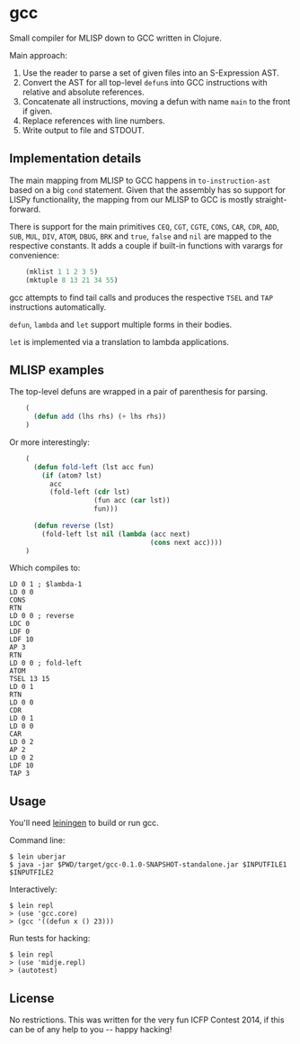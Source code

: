# gcc

Small compiler for MLISP down to GCC written in Clojure.

Main approach:

1. Use the reader to parse a set of given files into an S-Expression AST.
2. Convert the AST for all top-level `defun`s into GCC instructions with relative and absolute references.
3. Concatenate all instructions, moving a defun with name `main` to the front if given.
4. Replace references with line numbers.
5. Write output to file and STDOUT.

## Implementation details

The main mapping from MLISP to GCC happens in `to-instruction-ast` based on a big
`cond` statement. Given that the assembly has so support for LISPy
functionality, the mapping from our MLISP to GCC is mostly straight-forward.

There is support for the main primitives `CEQ`, `CGT`, `CGTE`, `CONS`, `CAR`,
`CDR`, `ADD`, `SUB`, `MUL`, `DIV`, `ATOM`, `DBUG`, `BRK` and `true`, `false` and
`nil` are mapped to the respective constants. It adds a couple if built-in
functions with varargs for convenience:

```lisp
    (mklist 1 1 2 3 5)
    (mktuple 8 13 21 34 55)
```

gcc attempts to find tail calls and produces the respective `TSEL` and `TAP`
instructions automatically.

`defun`, `lambda` and `let` support multiple forms in their bodies.

`let` is implemented via a translation to lambda applications.

## MLISP examples

The top-level defuns are wrapped in a pair of parenthesis for parsing.

```lisp
    (
      (defun add (lhs rhs) (+ lhs rhs))
    )
```

Or more interestingly:    
    
```lisp
    (
      (defun fold-left (lst acc fun)
        (if (atom? lst)
          acc
          (fold-left (cdr lst)
                     (fun acc (car lst))
                     fun)))
                     
      (defun reverse (lst)
        (fold-left lst nil (lambda (acc next)
                                   (cons next acc))))
    )
```
    
Which compiles to:

    LD 0 1 ; $lambda-1
    LD 0 0
    CONS
    RTN
    LD 0 0 ; reverse
    LDC 0
    LDF 0
    LDF 10
    AP 3
    RTN
    LD 0 0 ; fold-left
    ATOM
    TSEL 13 15
    LD 0 1
    RTN
    LD 0 0
    CDR
    LD 0 1
    LD 0 0
    CAR
    LD 0 2
    AP 2
    LD 0 2
    LDF 10
    TAP 3

## Usage

You'll need [leiningen](http://leiningen.org/) to build or run gcc.

Command line:

    $ lein uberjar
    $ java -jar $PWD/target/gcc-0.1.0-SNAPSHOT-standalone.jar $INPUTFILE1 $INPUTFILE2

Interactively:

    $ lein repl
    > (use 'gcc.core)
    > (gcc '((defun x () 23)))

Run tests for hacking:

    $ lein repl
    > (use 'midje.repl)
    > (autotest)

## License

No restrictions.
This was written for the very fun ICFP Contest 2014, if this can be of any help to you -- happy hacking!